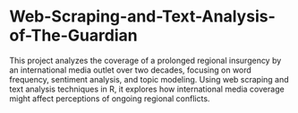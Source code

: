 # Web-Scraping-and-Text-Analysis-of-The-Guardian
This project analyzes the coverage of a prolonged regional insurgency by an international media outlet over two decades, focusing on word frequency, sentiment analysis, and topic modeling. Using web scraping and text analysis techniques in R, it explores how international media coverage might affect perceptions of ongoing regional conflicts.
